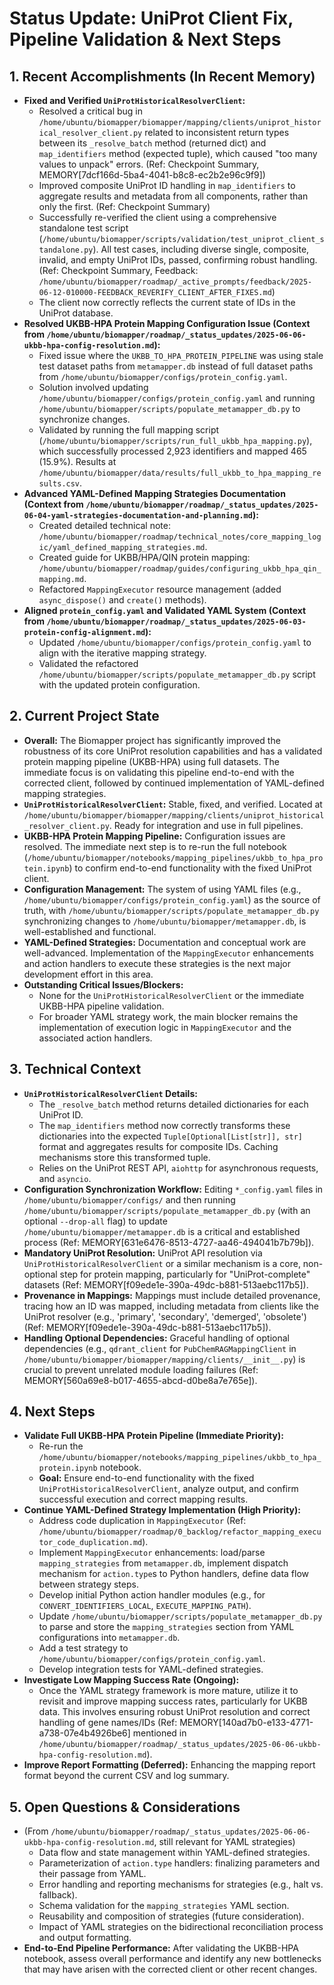 # Status Update: UniProt Client Fix, Pipeline Validation & Next Steps

## 1. Recent Accomplishments (In Recent Memory)

-   **Fixed and Verified `UniProtHistoricalResolverClient`:**
    -   Resolved a critical bug in `/home/ubuntu/biomapper/biomapper/mapping/clients/uniprot_historical_resolver_client.py` related to inconsistent return types between its `_resolve_batch` method (returned dict) and `map_identifiers` method (expected tuple), which caused "too many values to unpack" errors. (Ref: Checkpoint Summary, MEMORY[7dcf166d-5ba4-4041-b8c8-ec2b2e96c9f9])
    -   Improved composite UniProt ID handling in `map_identifiers` to aggregate results and metadata from all components, rather than only the first. (Ref: Checkpoint Summary)
    -   Successfully re-verified the client using a comprehensive standalone test script (`/home/ubuntu/biomapper/scripts/validation/test_uniprot_client_standalone.py`). All test cases, including diverse single, composite, invalid, and empty UniProt IDs, passed, confirming robust handling. (Ref: Checkpoint Summary, Feedback: `/home/ubuntu/biomapper/roadmap/_active_prompts/feedback/2025-06-12-010000-FEEDBACK_REVERIFY_CLIENT_AFTER_FIXES.md`)
    -   The client now correctly reflects the current state of IDs in the UniProt database.
-   **Resolved UKBB-HPA Protein Mapping Configuration Issue (Context from `/home/ubuntu/biomapper/roadmap/_status_updates/2025-06-06-ukbb-hpa-config-resolution.md`):**
    -   Fixed issue where the `UKBB_TO_HPA_PROTEIN_PIPELINE` was using stale test dataset paths from `metamapper.db` instead of full dataset paths from `/home/ubuntu/biomapper/configs/protein_config.yaml`.
    -   Solution involved updating `/home/ubuntu/biomapper/configs/protein_config.yaml` and running `/home/ubuntu/biomapper/scripts/populate_metamapper_db.py` to synchronize changes.
    -   Validated by running the full mapping script (`/home/ubuntu/biomapper/scripts/run_full_ukbb_hpa_mapping.py`), which successfully processed 2,923 identifiers and mapped 465 (15.9%). Results at `/home/ubuntu/biomapper/data/results/full_ukbb_to_hpa_mapping_results.csv`.
-   **Advanced YAML-Defined Mapping Strategies Documentation (Context from `/home/ubuntu/biomapper/roadmap/_status_updates/2025-06-04-yaml-strategies-documentation-and-planning.md`):**
    -   Created detailed technical note: `/home/ubuntu/biomapper/roadmap/technical_notes/core_mapping_logic/yaml_defined_mapping_strategies.md`.
    -   Created guide for UKBB/HPA/QIN protein mapping: `/home/ubuntu/biomapper/roadmap/guides/configuring_ukbb_hpa_qin_mapping.md`.
    -   Refactored `MappingExecutor` resource management (added `async_dispose()` and `create()` methods).
-   **Aligned `protein_config.yaml` and Validated YAML System (Context from `/home/ubuntu/biomapper/roadmap/_status_updates/2025-06-03-protein-config-alignment.md`):**
    -   Updated `/home/ubuntu/biomapper/configs/protein_config.yaml` to align with the iterative mapping strategy.
    -   Validated the refactored `/home/ubuntu/biomapper/scripts/populate_metamapper_db.py` script with the updated protein configuration.

## 2. Current Project State

-   **Overall:** The Biomapper project has significantly improved the robustness of its core UniProt resolution capabilities and has a validated protein mapping pipeline (UKBB-HPA) using full datasets. The immediate focus is on validating this pipeline end-to-end with the corrected client, followed by continued implementation of YAML-defined mapping strategies.
-   **`UniProtHistoricalResolverClient`:** Stable, fixed, and verified. Located at `/home/ubuntu/biomapper/biomapper/mapping/clients/uniprot_historical_resolver_client.py`. Ready for integration and use in full pipelines.
-   **UKBB-HPA Protein Mapping Pipeline:** Configuration issues are resolved. The immediate next step is to re-run the full notebook (`/home/ubuntu/biomapper/notebooks/mapping_pipelines/ukbb_to_hpa_protein.ipynb`) to confirm end-to-end functionality with the fixed UniProt client.
-   **Configuration Management:** The system of using YAML files (e.g., `/home/ubuntu/biomapper/configs/protein_config.yaml`) as the source of truth, with `/home/ubuntu/biomapper/scripts/populate_metamapper_db.py` synchronizing changes to `/home/ubuntu/biomapper/metamapper.db`, is well-established and functional.
-   **YAML-Defined Strategies:** Documentation and conceptual work are well-advanced. Implementation of the `MappingExecutor` enhancements and action handlers to execute these strategies is the next major development effort in this area.
-   **Outstanding Critical Issues/Blockers:**
    -   None for the `UniProtHistoricalResolverClient` or the immediate UKBB-HPA pipeline validation.
    -   For broader YAML strategy work, the main blocker remains the implementation of execution logic in `MappingExecutor` and the associated action handlers.

## 3. Technical Context

-   **`UniProtHistoricalResolverClient` Details:**
    -   The `_resolve_batch` method returns detailed dictionaries for each UniProt ID.
    -   The `map_identifiers` method now correctly transforms these dictionaries into the expected `Tuple[Optional[List[str]], str]` format and aggregates results for composite IDs. Caching mechanisms store this transformed tuple.
    -   Relies on the UniProt REST API, `aiohttp` for asynchronous requests, and `asyncio`.
-   **Configuration Synchronization Workflow:** Editing `*_config.yaml` files in `/home/ubuntu/biomapper/configs/` and then running `/home/ubuntu/biomapper/scripts/populate_metamapper_db.py` (with an optional `--drop-all` flag) to update `/home/ubuntu/biomapper/metamapper.db` is a critical and established process (Ref: MEMORY[631e6476-8513-4727-aa46-494041b7b79b]).
-   **Mandatory UniProt Resolution:** UniProt API resolution via `UniProtHistoricalResolverClient` or a similar mechanism is a core, non-optional step for protein mapping, particularly for "UniProt-complete" datasets (Ref: MEMORY[f09ede1e-390a-49dc-b881-513aebc117b5]).
-   **Provenance in Mappings:** Mappings must include detailed provenance, tracing how an ID was mapped, including metadata from clients like the UniProt resolver (e.g., 'primary', 'secondary', 'demerged', 'obsolete') (Ref: MEMORY[f09ede1e-390a-49dc-b881-513aebc117b5]).
-   **Handling Optional Dependencies:** Graceful handling of optional dependencies (e.g., `qdrant_client` for `PubChemRAGMappingClient` in `/home/ubuntu/biomapper/biomapper/mapping/clients/__init__.py`) is crucial to prevent unrelated module loading failures (Ref: MEMORY[560a69e8-b017-4655-abcd-d0be8a7e765e]).

## 4. Next Steps

-   **Validate Full UKBB-HPA Protein Pipeline (Immediate Priority):**
    -   Re-run the `/home/ubuntu/biomapper/notebooks/mapping_pipelines/ukbb_to_hpa_protein.ipynb` notebook.
    -   **Goal:** Ensure end-to-end functionality with the fixed `UniProtHistoricalResolverClient`, analyze output, and confirm successful execution and correct mapping results.
-   **Continue YAML-Defined Strategy Implementation (High Priority):**
    -   Address code duplication in `MappingExecutor` (Ref: `/home/ubuntu/biomapper/roadmap/0_backlog/refactor_mapping_executor_code_duplication.md`).
    -   Implement `MappingExecutor` enhancements: load/parse `mapping_strategies` from `metamapper.db`, implement dispatch mechanism for `action.type`s to Python handlers, define data flow between strategy steps.
    -   Develop initial Python action handler modules (e.g., for `CONVERT_IDENTIFIERS_LOCAL`, `EXECUTE_MAPPING_PATH`).
    -   Update `/home/ubuntu/biomapper/scripts/populate_metamapper_db.py` to parse and store the `mapping_strategies` section from YAML configurations into `metamapper.db`.
    -   Add a test strategy to `/home/ubuntu/biomapper/configs/protein_config.yaml`.
    -   Develop integration tests for YAML-defined strategies.
-   **Investigate Low Mapping Success Rate (Ongoing):**
    -   Once the YAML strategy framework is more mature, utilize it to revisit and improve mapping success rates, particularly for UKBB data. This involves ensuring robust UniProt resolution and correct handling of gene names/IDs (Ref: MEMORY[140ad7b0-e133-4771-a738-07e4b4926be6] mentioned in `/home/ubuntu/biomapper/roadmap/_status_updates/2025-06-06-ukbb-hpa-config-resolution.md`).
-   **Improve Report Formatting (Deferred):** Enhancing the mapping report format beyond the current CSV and log summary.

## 5. Open Questions & Considerations

-   (From `/home/ubuntu/biomapper/roadmap/_status_updates/2025-06-06-ukbb-hpa-config-resolution.md`, still relevant for YAML strategies)
    -   Data flow and state management within YAML-defined strategies.
    -   Parameterization of `action.type` handlers: finalizing parameters and their passage from YAML.
    -   Error handling and reporting mechanisms for strategies (e.g., halt vs. fallback).
    -   Schema validation for the `mapping_strategies` YAML section.
    -   Reusability and composition of strategies (future consideration).
    -   Impact of YAML strategies on the bidirectional reconciliation process and output formatting.
-   **End-to-End Pipeline Performance:** After validating the UKBB-HPA notebook, assess overall performance and identify any new bottlenecks that may have arisen with the corrected client or other recent changes.
